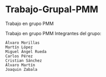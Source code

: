 # Trabajo-Grupal-PMM
Trabajo en grupo PMM

Trabajo en grupo PMM Integrantes del grupo:

    Álvaro Morillas
    Martín López
    Miguel Ángel Rueda
    Carlos Pérez
    Cristian Sánchez
    Álvaro Martín
    Joaquin Zabala
